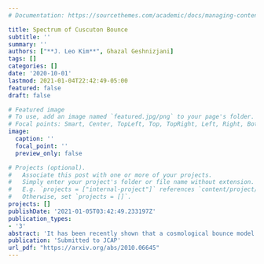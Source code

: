 ```yaml
---
# Documentation: https://sourcethemes.com/academic/docs/managing-content/

title: Spectrum of Cuscuton Bounce
subtitle: ''
summary: ''
authors: ["**J. Leo Kim**", Ghazal Geshnizjani]
tags: []
categories: []
date: '2020-10-01'
lastmod: 2021-01-04T22:42:49-05:00
featured: false
draft: false

# Featured image
# To use, add an image named `featured.jpg/png` to your page's folder.
# Focal points: Smart, Center, TopLeft, Top, TopRight, Left, Right, BottomLeft, Bottom, BottomRight.
image:
  caption: ''
  focal_point: ''
  preview_only: false

# Projects (optional).
#   Associate this post with one or more of your projects.
#   Simply enter your project's folder or file name without extension.
#   E.g. `projects = ["internal-project"]` references `content/project/deep-learning/index.md`.
#   Otherwise, set `projects = []`.
projects: []
publishDate: '2021-01-05T03:42:49.233197Z'
publication_types:
- '3'
abstract: 'It has been recently shown that a cosmological bounce model based on Cuscuton gravity does not have any ghosts or curvature instabilities. We explore whether Cuscuton bounce can provide an alternative to inflation for generating near scale-invariant scalar perturbations. While a single field Cuscuton bounce generically produces a strongly blue power spectrum (for a variety of initial/boundary conditions), we demonstrate that scale invariant entropy modes can be generated in a spectator field that starts in adiabatic vacuum, and is kinetically coupled to the primary field. Furthermore, our solution has no singularity, nor requires an ad hoc matching condition. We also study the generation of tensor modes (or gravitational waves) in Cuscuton bounce and show that while they are stable, similar to other bounce models, the produced spectrum is strongly blue and unobservable.'
publication: 'Submitted to JCAP'
url_pdf: "https://arxiv.org/abs/2010.06645"
---
```

